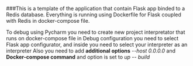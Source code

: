 ###This is a template of the application that contain Flask app binded to a Redis database.
Everything is running using Dockerfile for Flask coupled with Redis in docker-compose file.

To debug using Pycharm you need to create new project interpretator that runs on docker-compose file
in Debug configuration you need to select Flask app configurator, and inside you need to select your interpreter as an interpreter
Also you need to add **additional options** _--host 0.0.0.0_ and **Docker-compose command** and option is set to _up -- build_